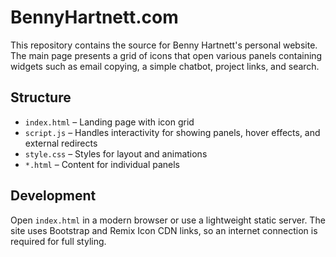 # BennyHartnett.com

This repository contains the source for Benny Hartnett's personal website. The main page presents a grid of icons that open various panels containing widgets such as email copying, a simple chatbot, project links, and search.

## Structure
- `index.html` – Landing page with icon grid
- `script.js` – Handles interactivity for showing panels, hover effects, and external redirects
- `style.css` – Styles for layout and animations
- `*.html` – Content for individual panels

## Development
Open `index.html` in a modern browser or use a lightweight static server. The site uses Bootstrap and Remix Icon CDN links, so an internet connection is required for full styling.

